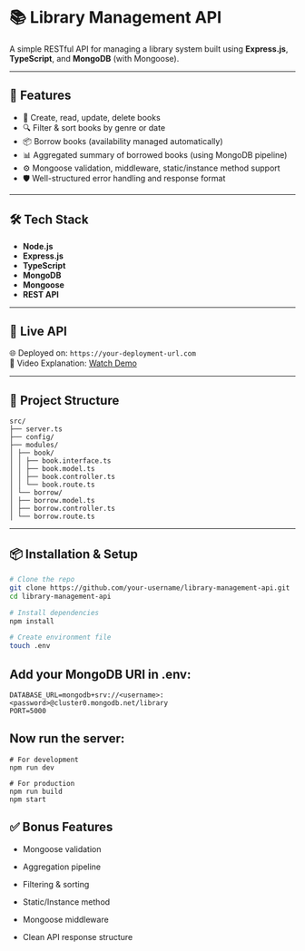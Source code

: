 # 📚 Library Management API

A simple RESTful API for managing a library system built using **Express.js**, **TypeScript**, and **MongoDB** (with Mongoose).

---

## 🚀 Features

- 📖 Create, read, update, delete books
- 🔍 Filter & sort books by genre or date
- 📦 Borrow books (availability managed automatically)
- 📊 Aggregated summary of borrowed books (using MongoDB pipeline)
- ⚙️ Mongoose validation, middleware, static/instance method support
- 🛡️ Well-structured error handling and response format

---

## 🛠️ Tech Stack

- **Node.js**
- **Express.js**
- **TypeScript**
- **MongoDB**
- **Mongoose**
- **REST API**

---

## 🔗 Live API

🌐 Deployed on: `https://your-deployment-url.com`  
🎥 Video Explanation: [Watch Demo](https://your-video-link.com)

---

## 📂 Project Structure

```
src/
├── server.ts
├── config/
├── modules/
│ ├── book/
│ │ ├── book.interface.ts
│ │ ├── book.model.ts
│ │ ├── book.controller.ts
│ │ └── book.route.ts
│ └── borrow/
│ ├── borrow.model.ts
│ ├── borrow.controller.ts
│ └── borrow.route.ts
```


---

## 📦 Installation & Setup

```bash
# Clone the repo
git clone https://github.com/your-username/library-management-api.git
cd library-management-api

# Install dependencies
npm install

# Create environment file
touch .env
```
## Add your MongoDB URI in .env:
```
DATABASE_URL=mongodb+srv://<username>:<password>@cluster0.mongodb.net/library
PORT=5000
```
## Now run the server:
```
# For development
npm run dev

# For production
npm run build
npm start
```
## ✅ Bonus Features
- Mongoose validation

- Aggregation pipeline

- Filtering & sorting

- Static/Instance method

- Mongoose middleware

- Clean API response structure

